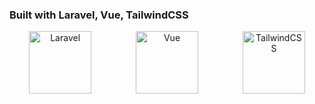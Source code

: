 ### Built with Laravel, Vue, TailwindCSS

<p align="center">
  <img src="https://laravel.com/img/logomark.min.svg" alt="Laravel" width="100">
  &nbsp&nbsp&nbsp&nbsp&nbsp&nbsp&nbsp&nbsp&nbsp&nbsp&nbsp&nbsp&nbsp&nbsp&nbsp&nbsp
  <img src="https://vuejs.org/logo.svg" alt="Vue" width="100">
  &nbsp&nbsp&nbsp&nbsp&nbsp&nbsp&nbsp&nbsp&nbsp&nbsp&nbsp&nbsp&nbsp&nbsp&nbsp&nbsp
  <img src="https://upload.wikimedia.org/wikipedia/commons/d/d5/Tailwind_CSS_Logo.svg" alt="TailwindCSS" width="100">
</p>


